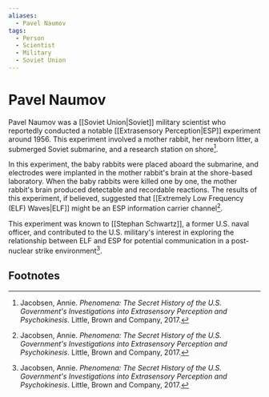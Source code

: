 ```yaml
---
aliases:
  - Pavel Naumov
tags:
  - Person
  - Scientist
  - Military
  - Soviet Union
---
```

# Pavel Naumov

Pavel Naumov was a [[Soviet Union|Soviet]] military scientist who reportedly conducted a notable [[Extrasensory Perception|ESP]] experiment around 1956. This experiment involved a mother rabbit, her newborn litter, a submerged Soviet submarine, and a research station on shore[^1].

In this experiment, the baby rabbits were placed aboard the submarine, and electrodes were implanted in the mother rabbit's brain at the shore-based laboratory. When the baby rabbits were killed one by one, the mother rabbit's brain produced detectable and recordable reactions. The results of this experiment, if believed, suggested that [[Extremely Low Frequency (ELF) Waves|ELF]] might be an ESP information carrier channel[^1].

This experiment was known to [[Stephan Schwartz]], a former U.S. naval officer, and contributed to the U.S. military's interest in exploring the relationship between ELF and ESP for potential communication in a post-nuclear strike environment[^1].

## Footnotes
[^1]: Jacobsen, Annie. *Phenomena: The Secret History of the U.S. Government's Investigations into Extrasensory Perception and Psychokinesis*. Little, Brown and Company, 2017.
